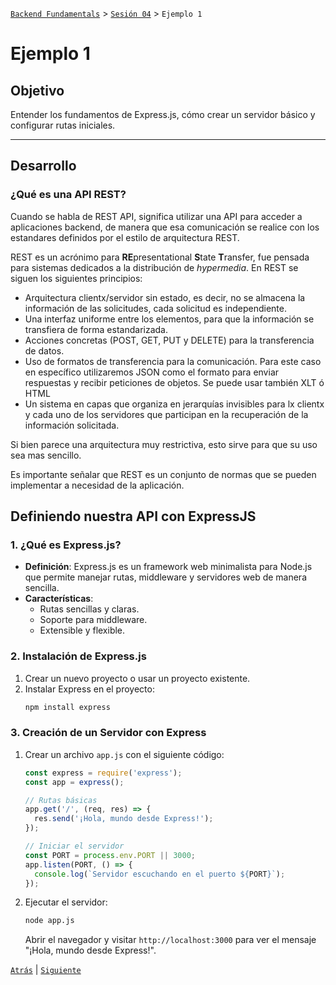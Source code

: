 [`Backend Fundamentals`](../../README.md) > [`Sesión 04`](../README.md) > `Ejemplo 1`

# Ejemplo 1

## Objetivo

Entender los fundamentos de Express.js, cómo crear un servidor básico y configurar rutas iniciales.

---

## Desarrollo

### ¿Qué es una API REST?

Cuando se habla de REST API, significa utilizar una API para acceder a aplicaciones backend, de manera que esa comunicación se realice con los estandares definidos por el estilo de arquitectura REST.

REST es un acrónimo para **RE**presentational **S**tate **T**ransfer, fue pensada para sistemas dedicados a la distribución de *hypermedia*. En REST se siguen los siguientes principios:

- Arquitectura clientx/servidor sin estado, es decir, no se almacena la información de las solicitudes, cada solicitud es independiente.
- Una interfaz uniforme entre los elementos, para que la información se transfiera de forma estandarizada.
- Acciones concretas (POST, GET, PUT y DELETE) para la transferencia de datos.
- Uso de formatos de transferencia para la comunicación. Para este caso en específico utilizaremos JSON como el formato para enviar respuestas y recibir peticiones de objetos. Se puede usar también XLT ó HTML
- Un sistema en capas que organiza en jerarquías invisibles para lx clientx y cada uno de los servidores  que participan en la recuperación de la información solicitada.

Si bien parece una arquitectura muy restrictiva, esto sirve para que su uso sea mas sencillo. 

Es importante señalar que REST es un conjunto de normas que se pueden implementar a necesidad de la aplicación. 

## Definiendo nuestra API con ExpressJS

### 1. **¿Qué es Express.js?**
- **Definición**: Express.js es un framework web minimalista para Node.js que permite manejar rutas, middleware y servidores web de manera sencilla.
- **Características**:
  - Rutas sencillas y claras.
  - Soporte para middleware.
  - Extensible y flexible.

### 2. **Instalación de Express.js**
1. Crear un nuevo proyecto o usar un proyecto existente.
2. Instalar Express en el proyecto:
   ```bash
   npm install express
   ```

### 3. **Creación de un Servidor con Express**
1. Crear un archivo `app.js` con el siguiente código:
   ```javascript
   const express = require('express');
   const app = express();

   // Rutas básicas
   app.get('/', (req, res) => {
     res.send('¡Hola, mundo desde Express!');
   });

   // Iniciar el servidor
   const PORT = process.env.PORT || 3000;
   app.listen(PORT, () => {
     console.log(`Servidor escuchando en el puerto ${PORT}`);
   });
   ```

2. Ejecutar el servidor:
   ```bash
   node app.js
   ```
   Abrir el navegador y visitar `http://localhost:3000` para ver el mensaje "¡Hola, mundo desde Express!".

    
[`Atrás`](../README.md) | [`Siguiente`](../Reto-01)
